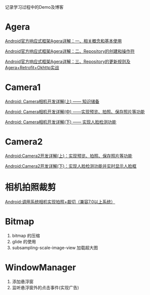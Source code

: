 
记录学习过程中的Demo及博客

# Agera
[Android官方响应式框架Agera详解：一、相关概念和基本使用](https://www.jianshu.com/p/32461a21238e)

[Android官方响应式框架Agera详解：二、Repository的创建和操作符](https://www.jianshu.com/p/be31280ea353)

[Android官方响应式框架Agera详解：三、Repository的更新规则及Agera+Retrofit+Okhttp实战](https://www.jianshu.com/p/c81c862654bf)

# Camera1
[Android: Camera相机开发详解(上) —— 知识储备](https://www.jianshu.com/p/f8d0d1467584)

[Android: Camera相机开发详解(中) ——实现预览、拍照、保存照片等功能](https://www.jianshu.com/p/e20a2ad6ad9a)

[Android: Camera相机开发详解(下) —— 实现人脸检测功能](https://www.jianshu.com/p/3bb301c302e8)


# Camera2
[Android:Camera2开发详解(上)：实现预览、拍照、保存照片等功能](https://www.jianshu.com/p/0ea5e201260f)

[Android:Camera2开发详解(下)：实现人脸检测功能并实时显示人脸框](https://www.jianshu.com/p/331af6dc2772)

# 相机拍照裁剪
[Android:调用系统相机实现拍照+裁切（兼容7.0以上系统）](https://www.jianshu.com/p/eca7335602c1)

# Bitmap
1. bitmap 的压缩
2. glide 的使用
3. subsampling-scale-image-view 加载超大图

# WindowManager
1. 添加悬浮窗 
2. 监听悬浮窗外的点击事件(实现广告)
